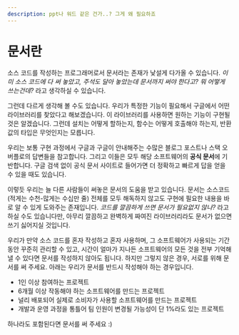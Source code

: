 ```yaml
---
description: ppt나 워드 같은 건가..? 그게 왜 필요하죠
---
```


# 문서란

소스 코드를 작성하는 프로그래머로서 문서라는 존재가 낯설게 다가올 수 있습니다. _이미 소스 코드에 다 써 놓았고, 주석도 달아 놓았는데 문서까지 써야 한다고? 뭐 어떻게 쓰는건데?_ 라고 생각하실 수 있습니다.

그런데 다르게 생각해 볼 수도 있습니다. 우리가 특정한 기능이 필요해서 구글에서 어떤 라이브러리를 찾았다고 해보겠습니다. 이 라이브러리를 사용하면 원하는 기능이 구현될 것은 알겠습니다. 그런데 설치는 어떻게 할하는지, 함수는 어떻게 호출해야 하는지, 반환값의 타입은 무엇인지는 모릅니다.

우리는 보통 구현 과정에서 구글과 구글이 안내해주는 수많은 블로그 포스트나 스택 오버플로의 답변들을 참고합니다. 그리고 이들은 모두 해당 소프트웨어의 **공식 문서**에 기반합니다. 구글 검색 없이 공식 문서 사이트로 들어가면 더 정확하고 빠르게 답을 얻을 수 있을 때도 있습니다.

이렇듯 우리는 늘 다른 사람들이 써놓은 문서의 도움을 받고 있습니다. 문서는 소스코드\(적게는 수천-많게는 수십만 줄\) 전체를 모두 해독하지 않고도 구현에 필요한 내용을 바로 알 수 있게 도와주는 존재입니다. _코드를 깔끔하게 쓰면 문서가 필요없지 않나?_ 라고 하실 수도 있습니다만, 아무리 깔끔하고 완벽하게 짜여진 라이브러리라도 문서가 없으면 쓰기 싫어지실 것입니다.

우리가 만약 소스 코드를 혼자 작성하고 혼자 사용하며, 그 소프트웨어가 사용되는 기간 동안 꾸준히 관리할 수 있고, 시간이 얼마가 지나든 소프트웨어의 모든 것을 전부 기억해낼 수 있다면 문서를 작성하지 않아도 됩니다. 하지만 그렇지 않은 경우, 서로를 위해 문서를 써 주세요. 아래는 우리가 문서를 반드시 작성해야 하는 경우입니다. 

* 1인 이상 참여하는 프로젝트
* 6개월 이상 작동해야 하는 소프트웨어를 만드는 프로젝트
* 널리 배포되어 실제로 소비자가 사용할 소프트웨어를 만드는 프로젝트
* 개발과 운영 과정을 통틀어 팀 인원이 변경될 가능성이 단 1%라도 있는 프로젝트

하나라도 포함된다면 문서를 써 주세요 :\)


